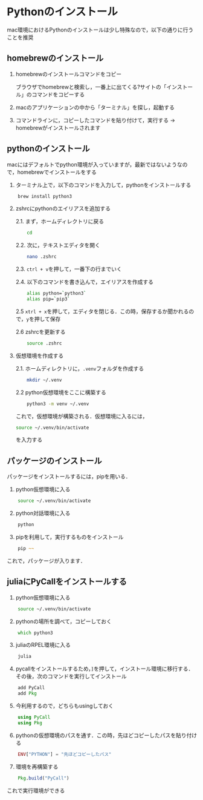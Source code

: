# Pythonのインストール

mac環境におけるPythonのインストールは少し特殊なので，以下の通りに行うことを推奨

## homebrewのインストール

1. homebrewのインストールコマンドをコピー

    ブラウザでhomebrewと検索し，一番上に出てくる?サイトの「インストール」のコマンドをコピーする

2. macのアプリケーションの中から「ターミナル」を探し，起動する
3. コマンドラインに，コピーしたコマンドを貼り付けて，実行する -> homebrewがインストールされます

## pythonのインストール

macにはデフォルトでpython環境が入っていますが，最新ではないようなので，homebrewでインストールをする

1. ターミナル上で，以下のコマンドを入力して，pythonをインストールする

```zsh
    brew install python3
```

2. zshrcにpythonのエイリアスを追加する

    2.1. まず，ホームディレクトリに戻る

    ```zsh
        cd
    ```

    2.2. 次に，テキストエディタを開く

    ```zsh
        nano .zshrc
    ```

    2.3. `ctrl + v`を押して，一番下の行までいく

    2.4. 以下のコマンドを書き込んで，エイリアスを作成する

    ```zsh
        alias python=`python3`
        alias pip=`pip3`
    ```

    2.5 `xtrl + x`を押して，エディタを閉じる．この時，保存するか聞かれるので，`y`を押して保存

    2.6 zshrcを更新する

    ```zsh
        source .zshrc
    ```

3. 仮想環境を作成する

    2.1. ホームディレクトリに，`.venv`フォルダを作成する

    ```zsh
        mkdir ~/.venv
    ```

    2.2 python仮想環境をここに構築する

    ```zsh
        python3 -m venv ~/.venv
    ```

    これで，仮想環境が構築される．仮想環境に入るには，

    ```zsh
    source ~/.venv/bin/activate
    ```

    を入力する

## パッケージのインストール

パッケージをインストールするには，pipを用いる．

1. python仮想環境に入る

```zsh
    source ~/.venv/bin/activate
```

2. python対話環境に入る

```zsh
    python
```

3. pipを利用して，実行するものをインストール

```zsh
    pip ~~
```

これで，パッケージが入ります．

## juliaにPyCallをインストールする

1. python仮想環境に入る

```zsh
    source ~/.venv/bin/activate
```

2. pythonの場所を調べて，コピーしておく

```zsh
    which python3
```

3. juliaのRPEL環境に入る

```zsh
    julia
```

4. pycallをインストールするため，`]`を押して，インストール環境に移行する．その後，次のコマンドを実行してインストール

```julia
    add PyCall
    add Pkg
```

5. 今利用するので，どちらもusingしておく

```julia
    using PyCall
    using Pkg
```

6. pythonの仮想環境のパスを通す．この時，先ほどコピーしたパスを貼り付ける

```julia
    ENV["PYTHON"] = "先ほどコピーしたパス"
```

7. 環境を再構築する

```julia
    Pkg.build("PyCall")
```

これで実行環境ができる

